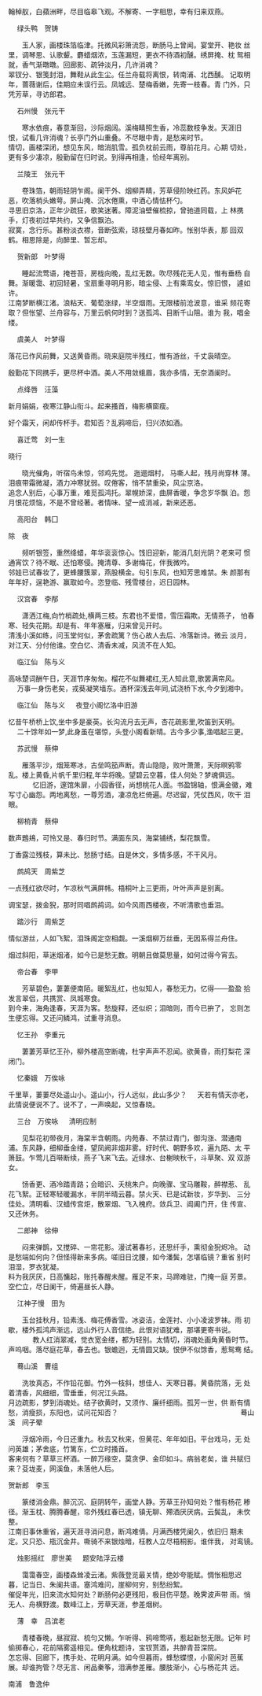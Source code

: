 <!-- { "loadSidebar": true } -->
翰棹舣，白蘋洲畔，尽目临皋飞观。不解寄、一字相思，幸有归来双燕。　　 

　
绿头鸭　贺铸 

　　玉人家，画楼珠箔临津。托微风彩箫流怨，断肠马上曾闻。宴堂开、艳妆
丝里，调琴思、认歌颦。麝蜡烟浓，玉莲漏短，更衣不待酒初醺。绣屏掩、枕
鸳相就，香气渐暾暾。回廊影、疏钟淡月，几许消魂？　　　　　　　　　　
　 
　　 翠钗分、银笺封泪，舞鞋从此生尘。任兰舟载将离恨，转南浦、北西醺。
记取明年，蔷薇谢后，佳期应未误行云。凤城远、楚梅香嫩，先寄一枝春。青
门外，只凭芳草，寻访郎君。　　　　　　　　　　　　　　　　　　　　　 

　
石州慢　张元干 

　　寒水依痕，春意渐回，沙际烟阔。溪梅睛照生香，冷蕊数枝争发。天涯旧
恨，试看几许消魂？长亭门外山重叠。不尽眼中青，是愁来时节。　　　　　
　 
　　 情切，画楼深闭，想见东风，暗消肌雪。孤负枕前云雨，尊前花月。心期
切处，更有多少凄凉，殷勤留在归时说。到得再相逢，恰经年离别。　　　　 

　
兰陵王　张元干 

　　卷珠箔，朝雨轻阴乍阁。阑干外、烟柳弄睛，芳草侵阶映红药。东风妒花
恶，吹落梢头嫩萼。屏山掩、沉水倦熏，中酒心情怯杯勺。　　　　　　　　
　 
　　 寻思旧京洛，正年少疏狂，歌笑迷著。障泥油壁催梳掠，曾驰道同载，上
林携手，灯夜初过早共约，又争信飘泊。　　　　　　　　　　　　　　　　
　 
　　 寂寞，念行乐。甚粉淡衣襟，音断弦索，琼枝壁月春如昨。怅别华表，那
回双鹤。相思除是，向醉里、暂忘却。　　　　　　　　　　　　　　　　　 

　
贺新郎　叶梦得 

　　睡起流莺语，掩苍苔，房栊向晚，乱红无数。吹尽残花无人见，惟有垂杨
自舞。渐暖霭、初回轻暑，宝扇重寻明月影，暗尘侵、上有乘鸾女。惊旧恨，
遽如许。　　　　　　　　　　　　　　　　　　　　　　　　　　　　　　
　 
　　 江南梦断横江渚。浪粘天、葡萄涨绿，半空烟雨。无限楼前沧波意，谁采
频花寄取？但怅望、兰舟容与，万里云帆何时到？送孤鸿、目断千山阻。谁为
我，唱金缕。　　　　　　　　　　　　　　　　　　　　　　　　　　　　 

　
虞美人　叶梦得 

落花已作风前舞，又送黄昏雨。晓来庭院半残红，惟有游丝，千丈袅晴空。

殷勤花下同携手，更尽杯中酒。美人不用敛蛾眉，我亦多情，无奈酒阑时。 

　
点绛唇　汪藻 

新月娟娟，夜寒江静山衔斗。起来搔首，梅影横窗瘦。 

好个霜天，闲却传杯手。君知否？乱鸦啼后，归兴浓如酒。 

　
喜迁莺　刘一生

晓行 

　　晓光催角，听宿鸟未惊，邻鸡先觉。 迤逦烟村， 马嘶人起，残月尚穿林
薄。泪痕带霜微凝，酒力冲寒犹弱。叹倦客，悄不禁重染，风尘京洛。　　　
　 
　　 追念人别后，心事万重，难觅孤鸿托。翠幌娇深，曲屏香暖，争念岁华飘
泊。怨月恨花烦恼，不是不曾经著。者情味、望一成消减，新来还恶。　　　 

　
高阳台　韩囗

除　夜 

　　频听银签，重然绛蜡，年华衮衮惊心。饯旧迎新，能消几刻光阴？老来可
惯通宵饮？待不眠、还怕寒侵。掩清尊、多谢梅花，伴我微吟。　　　　　　
　　 
　　 邻娃已试春妆了，更蜂腰簇翠，燕股横金。句引东风，也知芳思难禁。朱
颜那有年年好，逞艳游、赢取如今。恣登临、残雪楼台，迟日园林。　　　　 

　
汉宫春　李邴 

　　潇洒江梅,向竹梢疏处,横两三枝。东君也不爱惜，雪压霜欺。无情燕子，
怕春寒、轻失花期。却是有、年年塞雁，归来曾见开时。　　　　　　　　　
　 
　　 清浅小溪如练，问玉堂何似，茅舍疏篱？伤心故人去后、冷落新诗。微云
淡月，对江天、分付他谁。空白忆、清香未减，风流不在人知。　　　　　　 

　
临江仙　陈与义 

高咏楚词酬午日，天涯节序匆匆。榴花不似舞裙红,无人知此意,歌罢满帘风。
　 
万事一身伤老矣，戎葵凝笑墙东。酒杯深浅去年同,试浇桥下水,今夕到湘中。 

　
临江仙　陈与义
　 
夜登小阁忆洛中旧游 

忆昔午桥桥上饮,坐中多是豪英。长沟流月去无声，杏花疏影里,吹笛到天明。
　 
二十馀年如一梦,此身虽在堪惊，头登小阁看新晴。古今多少事,渔唱起三更。 

　
苏武慢　蔡伸 

　　雁落平沙，烟笼寒冰，古垒鸣笳声断。青山隐隐，败叶萧萧，天际暝鸦零
乱。楼上黄昏,片帆千里归程,年华将晚。望碧云空暮，佳人何处？梦魂俱远。
　 
　　 忆旧游，邃馆朱扉，小园香径，尚想桃花人面。书盈锦轴，恨满金徽，难
写寸心幽怨。两地离愁，一尊芳酒，凄凉危栏倚遍。尽迟留，凭仗西风，吹干
泪眼。 

　
柳梢青　蔡伸 

数声鶗鳺，可怜又是、春归时节。满面东风，海棠铺绣，梨花飘雪。 

丁香露泣残枝，算未比、愁肠寸结。自是休文，多情多感，不干风月。 

　
鹧鸪天　周紫芝 

一点残红欲尽时，乍凉秋气满屏帏。梧桐叶上三更雨，叶叶声声是别离。

调宝瑟，拨金猊，那时同唱鹧鸪词。如今风雨西楼夜，不听清歌也垂泪。 

　
踏沙行　周紫芝 

情似游丝，人如飞絮，泪珠阁定空相觑。一溪烟柳万丝垂，无因系得兰舟住。

烟过斜阳，草迷烟渚，如今已是愁无数。明朝且做莫思量，如何过得今宵去。 

　
帝台春　李甲 

　　芳草碧色，萋萋便南陌。暖絮乱红，也似知人，春愁无力。忆得——盈盈
拾发言翠侣，共携赏、凤城寒食。　　　　　　　　　　　　　　　
　　　　 
　　 到今来，海角逢春，天涯为客。愁旋释，还似织；泪暗则，而今已拚了，
忘则怎生便忘得。又还问鳞鸿，试重寻消息。　　　　　　　　　　　　　　 

　
忆王孙　李重元 

　　萋萋芳草忆王孙，柳外楼高空断魂，杜宇声声不忍闻。欲黄昏，雨打梨花
深闭门。 

　
忆秦娥　万俟咏 

千里草，萋萋尽处遥山小。遥山小，行人远似，此山多少？ 
　 
天若有情天亦老，此情说便说不了。说不了，一声唤起，又惊春晓。 

　
三台　万俟咏
　 
清明应制 

　　见梨花初带夜月，海棠半含朝雨。内苑春、不禁过青门，御沟涨、潜通南
浦。东风静，细柳垂金缕，望凤阙非烟非雾。好时代、朝野多欢，遍九陌、太
平箫鼓。乍莺儿百啭断续，燕子飞来飞去。近绿水、台榭映秋千，斗草聚、双
双游女。　　　　　　　　　　　　　　　　　　　　　　　　　　　　　　

　　饧香更、酒冷踏青路；会暗识、夭桃朱户。向晚骤、宝马雕鞍，醉襟惹、
乱花飞絮。正轻寒轻暖漏水，半阴半晴云暮。禁火天、已是试新妆，岁华到、
三分佳处。清明看、汉蜡传宫炬，散翠烟、飞入槐府。敛兵卫、阊阖门开，住
传宣、又还休务。　　　　　　　　　　　　　　　　　　　　　　　　　　 

　
二郎神　徐伸 

　　闷来弹鹊，又搅碎、一帘花影。漫试著春衫，还思纤手，熏彻金猊烬冷。
动是愁端如何向？但怪得新来多病。嗟旧日沈腰，如今潘鬓，怎堪临镜？重省
别时泪湿，罗衣犹凝。　　　　　　　　　　　　　　　　　　　　　　　　
　 
　　 料为我厌厌，日高慵起，账托春醒未醒。雁足不来，马蹄难驻，门掩一庭
芳景。空伫立，尽日阑干，倚遍昼长人静。　　　　　　　　　　　　　　　 

　
江神子慢　田为 

　　玉台挂秋月，铅素浅、梅花傅香雪。冰姿洁，金莲衬、小小凌波罗袜。雨
初歇，楼外孤鸿声渐远，远山外行人音信绝。此恨对语犹难，那堪更寄书说。
　 
　　 教人红消翠减，觉衣宽金缕，都为轻别。太情切，消魂处画角黄昏时节。
声呜咽。落尽庭花草，春去也。银蟾迥，无情圆又缺。恨伊不似馀香，惹鸳鸯
结。　　　　　　　　　　　　　　　　　　　　　　　　　　　　　　　　 

　
蓦山溪　曹组 

　　洗妆真态，不作铅花御。竹外一枝斜，想佳人、天寒日暮。黄昏院落，无
处着清香，风细细，雪垂垂，何况江头路。　　　　　　　　　　　　　　　
　 
　　 月边疏影，梦到消魂处。结子欲黄时，又须作、廉纤细雨。孤芳一世，供
断有情愁，消瘦损，东阳也，试问花知否？　　　　　　　　　　　　　　　
　 
　 
蓦山溪　间子翚 

　　浮烟冷雨，今日还重九。秋去又秋来，但黄花、年年如旧。平台戏马，无
处问英雄；茅舍底，竹篱东，伫立时搔首。　　　　　　　　　　　　　　　
　 
　　 客来何有？草草三杯酒。一醉万缘空，莫贪伊、金印如斗。病翁老矣，谁
共赋归来？芟垅麦，网溪鱼，未落他人后。　　　　　　　　　　　　　　　 

贺新郎　李玉 

　　篆缕消金鼎。醉沉沉、庭阴转午，画堂人静。芳草王孙知何处？惟有杨花
糁径。渐玉枕、腾腾春醒，帘外残红春已透，镇无聊、殢酒厌厌病。云鬓乱，
未忺整。　　　　　　　　　　　　　　　　　　　　　　　　　　　　　　
　 
　　 江南旧事休重省，遍天涯寻消问息，断鸿难倩。月满西楼凭阑久，依旧归
期未定。又只恐、瓶沉金井。嘶骑不来银烛暗，枉教人立尽梧桐影。谁伴我，
对鸾镜。　　　　　　　　　　　　　　　　　　　　　　　　　　　　　　 

　
烛影摇红　廖世美
　 
题安陆浮云楼 

　　霭霭春空，画楼森耸凌云渚。紫薇登览最关情，绝妙夸能赋。惆怅相思迟
暮，记当日、朱阑共语。塞鸿难问，崖柳何穷，别愁纷絮。　　　　　　　　
　 
　　 催促年光，旧来流水知何处？断肠何必更残阳，极目伤平楚。晚霁波声带
雨。悄无人、舟横野渡。数峰江上，芳草天涯，参差烟树。　　　　　　　　 

　
薄　幸　吕滨老 

　　青楼春晚，昼寂寂、梳匀又懒。乍听得、鸦啼莺哢，惹起新愁无限。记年
时偷掷春心，花前隔雾遥相见。便角枕题诗，宝钗贳酒，共醉青苔深院。　　
　 
　　 怎忘得、回廊下，携手处、花明月满。如今但暮雨，蜂愁蝶恨，小窗闲对
芭蕉展。却谁拘管？尽无言、闲品秦筝，泪满参差雁。腰肢渐小，心与杨花共
远。　 

南浦　鲁逸仲 

